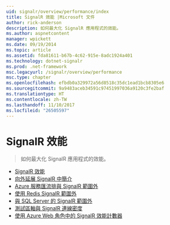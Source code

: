 ```yaml
---
uid: signalr/overview/performance/index
title: SignalR 效能 |Microsoft 文件
author: rick-anderson
description: 如何最大化 SignalR 應用程式的效能。
ms.author: aspnetcontent
manager: wpickett
ms.date: 09/19/2014
ms.topic: article
ms.assetid: fda81611-b67b-4c62-915e-8adc1924a401
ms.technology: dotnet-signalr
ms.prod: .net-framework
msc.legacyurl: /signalr/overview/performance
msc.type: chapter
ms.openlocfilehash: efbdb0a329972a56d8518c35dc1ead1bcb8305e6
ms.sourcegitcommit: 9a9483aceb34591c97451997036a9120c3fe2baf
ms.translationtype: HT
ms.contentlocale: zh-TW
ms.lasthandoff: 11/10/2017
ms.locfileid: "26505597"
---
```

<a name="signalr-performance"></a>SignalR 效能
====================
> 如何最大化 SignalR 應用程式的效能。


- [SignalR 效能](signalr-performance.md)
- [向外延展 SignalR 中簡介](scaleout-in-signalr.md)
- [Azure 服務匯流排與 SignalR 範圍外](scaleout-with-windows-azure-service-bus.md)
- [使用 Redis SignalR 範圍外](scaleout-with-redis.md)
- [與 SQL Server 的 SignalR 範圍外](scaleout-with-sql-server.md)
- [測試區軸與 SignalR 連線密度](signalr-connection-density-testing-with-crank.md)
- [使用 Azure Web 角色中的 SignalR 效能計數器](using-signalr-performance-counters-in-an-azure-web-role.md)
